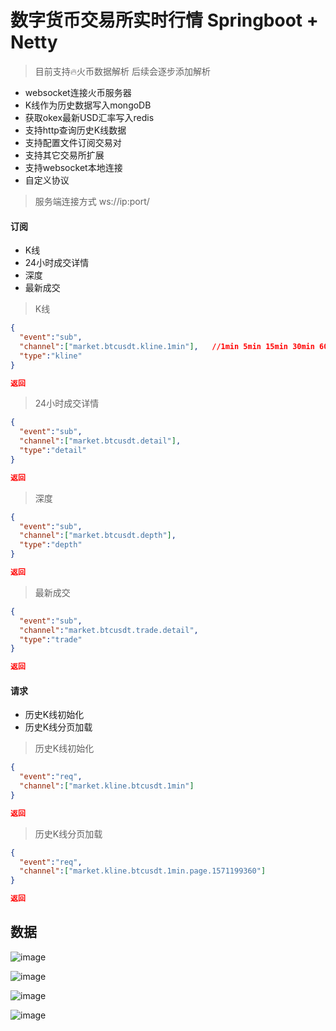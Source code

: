 # 数字货币交易所实时行情 Springboot + Netty

> 目前支持🔥火币数据解析 后续会逐步添加解析

- websocket连接火币服务器
- K线作为历史数据写入mongoDB
- 获取okex最新USD汇率写入redis
- 支持http查询历史K线数据
- 支持配置文件订阅交易对
- 支持其它交易所扩展
- 支持websocket本地连接
- 自定义协议


> 服务端连接方式  ws://ip:port/

#### 订阅

- K线
- 24小时成交详情
- 深度
- 最新成交



> K线

```json
{
  "event":"sub",
  "channel":["market.btcusdt.kline.1min"],   //1min 5min 15min 30min 60min 1day 1mon..
  "type":"kline"
}
```

```json
返回
```



> 24小时成交详情

```json
{
  "event":"sub",
  "channel":["market.btcusdt.detail"],
  "type":"detail"
}
```

```json
返回
```



> 深度

```json
{
  "event":"sub",
  "channel":["market.btcusdt.depth"],
  "type":"depth"
}
```

```json
返回
```



> 最新成交

```json
{
  "event":"sub",
  "channel":"market.btcusdt.trade.detail",
  "type":"trade"
}
```

```json
返回
```



#### 请求

- 历史K线初始化
- 历史K线分页加载



> 历史K线初始化

```json
{
  "event":"req",
  "channel":["market.kline.btcusdt.1min"]
}
```

```json
返回
```



> 历史K线分页加载

```json
{
  "event":"req",
  "channel":["market.kline.btcusdt.1min.page.1571199360"]
}
```

```json
返回
```







## 数据
![image](https://github.com/wangbinzero/zeus/blob/master/image/deal.png)

![image](https://github.com/wangbinzero/zeus/blob/master/image/depth.png)

![image](https://github.com/wangbinzero/zeus/blob/master/image/kline.png)

![image](https://github.com/wangbinzero/zeus/blob/master/image/http_kline.png)


